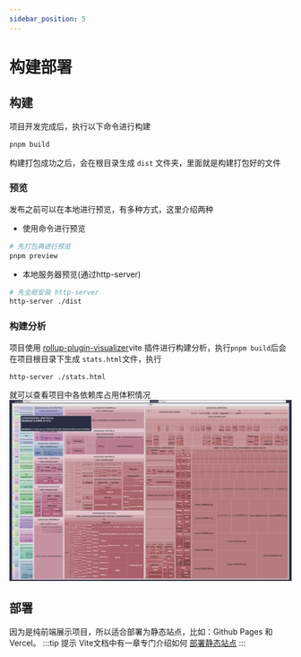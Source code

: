 ```yaml
---
sidebar_position: 5
---
```


# 构建部署

## 构建
项目开发完成后，执行以下命令进行构建
```sh
pnpm build
```
构建打包成功之后，会在根目录生成 `dist` 文件夹，里面就是构建打包好的文件

### 预览
发布之前可以在本地进行预览，有多种方式，这里介绍两种
+  使用命令进行预览
```sh
# 先打包再进行预览
pnpm preview
```

+ 本地服务器预览(通过http-server)
```sh
# 先全局安装 http-server
http-server ./dist
```

### 构建分析
项目使用 [rollup-plugin-visualizer](https://github.com/btd/rollup-plugin-visualizer)vite 插件进行构建分析，执行`pnpm build`后会在项目根目录下生成
`stats.html`文件，执行
```sh
http-server ./stats.html
```
就可以查看项目中各依赖库占用体积情况
![](./assets/build-visualizer.png)


## 部署
因为是纯前端展示项目，所以适合部署为静态站点，比如：Github Pages 和 Vercel。
:::tip 提示
Vite文档中有一章专门介绍如何 [部署静态站点](https://cn.vitejs.dev/guide/static-deploy.html)
:::

